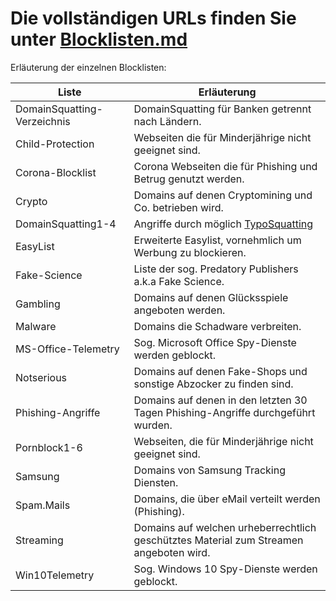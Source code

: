 # Die vollständigen URLs finden Sie unter [Blocklisten.md](https://github.com/RPiList/specials/blob/master/Blocklisten.md)

Erläuterung der einzelnen Blocklisten:

| Liste                       | Erläuterung                                                                            |
|-----------------------------|----------------------------------------------------------------------------------------|
| DomainSquatting-Verzeichnis | DomainSquatting für Banken getrennt nach Ländern.                                      |
| Child-Protection            | Webseiten die für Minderjährige nicht geeignet sind.                                   |
| Corona-Blocklist            | Corona Webseiten die für Phishing und Betrug genutzt werden.                           |
| Crypto                      | Domains auf denen Cryptomining und Co. betrieben wird.                                 |
| DomainSquatting1-4          | Angriffe durch möglich [TypoSquatting](https://de.wikipedia.org/wiki/Typosquatting)    |
| EasyList                    | Erweiterte Easylist, vornehmlich um Werbung zu blockieren.                             |
| Fake-Science                | Liste der sog. Predatory Publishers a.k.a Fake Science.                                |
| Gambling                    | Domains auf denen Glücksspiele angeboten werden.                                       |
| Malware                     | Domains die Schadware verbreiten.                                                      |
| MS-Office-Telemetry         | Sog. Microsoft Office Spy-Dienste werden geblockt.                                     |
| Notserious                  | Domains auf denen Fake-Shops und sonstige Abzocker zu finden sind.                     |
| Phishing-Angriffe           | Domains auf denen in den letzten 30 Tagen Phishing-Angriffe durchgeführt wurden.       |
| Pornblock1-6                | Webseiten, die für Minderjährige nicht geeignet sind.                                  |
| Samsung                     | Domains von Samsung Tracking Diensten.                                                 |
| Spam.Mails                  | Domains, die über eMail verteilt werden (Phishing).                                    |
| Streaming                   | Domains auf welchen urheberrechtlich geschütztes Material zum Streamen angeboten wird. |
| Win10Telemetry              | Sog. Windows 10 Spy-Dienste werden geblockt.                                           |